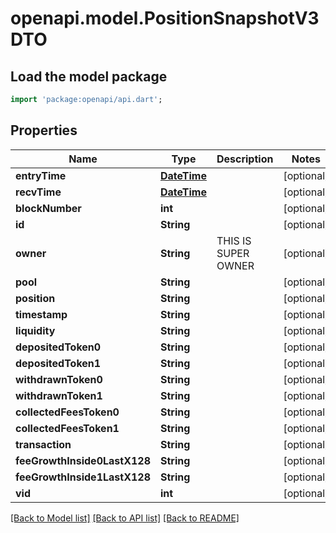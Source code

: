 # openapi.model.PositionSnapshotV3DTO

## Load the model package
```dart
import 'package:openapi/api.dart';
```

## Properties
Name | Type | Description | Notes
------------ | ------------- | ------------- | -------------
**entryTime** | [**DateTime**](DateTime.md) |  | [optional] 
**recvTime** | [**DateTime**](DateTime.md) |  | [optional] 
**blockNumber** | **int** |  | [optional] 
**id** | **String** |  | [optional] 
**owner** | **String** | THIS IS SUPER OWNER | [optional] 
**pool** | **String** |  | [optional] 
**position** | **String** |  | [optional] 
**timestamp** | **String** |  | [optional] 
**liquidity** | **String** |  | [optional] 
**depositedToken0** | **String** |  | [optional] 
**depositedToken1** | **String** |  | [optional] 
**withdrawnToken0** | **String** |  | [optional] 
**withdrawnToken1** | **String** |  | [optional] 
**collectedFeesToken0** | **String** |  | [optional] 
**collectedFeesToken1** | **String** |  | [optional] 
**transaction** | **String** |  | [optional] 
**feeGrowthInside0LastX128** | **String** |  | [optional] 
**feeGrowthInside1LastX128** | **String** |  | [optional] 
**vid** | **int** |  | [optional] 

[[Back to Model list]](../README.md#documentation-for-models) [[Back to API list]](../README.md#documentation-for-api-endpoints) [[Back to README]](../README.md)


